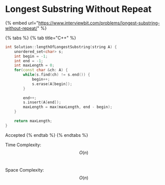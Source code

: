 # Longest Substring Without Repeat

{% embed url="https://www.interviewbit.com/problems/longest-substring-without-repeat/" %}

{% tabs %}
{% tab title="C++" %}
```cpp
int Solution::lengthOfLongestSubstring(string A) {
    unordered_set<char> s;
    int begin = -1;
    int end = -1;
    int maxLength = 0;
    for(const char &ch: A) {
        while(s.find(ch) != s.end()) {
            begin++;
            s.erase(A[begin]);
        } 
        
        end++;
        s.insert(A[end]);
        maxLength = max(maxLength, end - begin);
    }
    
    return maxLength;
}
```

Accepted
{% endtab %}
{% endtabs %}

Time Complexity: $$O(n)$$​

Space Complexity: $$O(n)$$​
